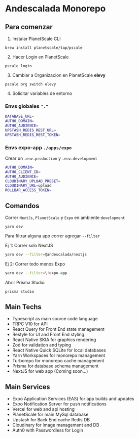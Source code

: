 # Andescalada Monorepo

## Para comenzar

1. Instalar PlanetScale CLI

```console
brew install planetscale/tap/pscale
```

2. Hacer Login en PlanetScale 

```
pscale login
```

3. Cambiar a Organizacion en PlanetScale **elevy**

```console
pscale org switch elevy
```

4. Solicitar variables de entorno
###  Envs globales `"."`
```bash
DATABASE_URL=
AUTH0_DOMAIN=
AUTH0_AUDIENCE=
UPSTASH_REDIS_REST_URL=
UPSTASH_REDIS_REST_TOKEN=
```
###  Envs expo-app `./apps/expo`

Crear un `.env.production` y `.env.development`

```bash
AUTH0_DOMAIN=
AUTH0_CLIENT_ID=
AUTH0_AUDIENCE=
CLOUDINARY_UPLOAD_PRESET=
CLOUDINARY_URL=upload
ROLLBAR_ACCESS_TOKEN=
```

## Comandos 

Correr `NextJs`, `PlanetScale` y `Expo` en ambiente `development`

```console
yarn dev 
```

Para filtrar alguna app correr agregar `--filter`

Ej 1: Correr solo NextJS
```bash
yarn dev --filter=@andescalada/nextjs
```

Ej 2: Correr todo menos Expo
```bash
yarn dev --filter=\!expo-app
```

Abrir Prisma Studio
```bash 
prisma studio  
```



## Main Techs 

- Typescript as main source code language
- TRPC V10 for API
- React Query for Front End state management
- Restyle for UI and Front End styling
- React Native SKIA for graphics rendering
- Zod for validation and typing
- React Native Quick SQLite for local databases
- Yarn Workspaces for monorepo management
- Turborepo for monorepo cache management
- Prisma for database schema management
- NextJS for web app (Coming soon...)

## Main Services 
- Expo Application Services (EAS) for app builds and updates
- Expo Notification Server for push notifications
- Vercel for web and api hosting
- PlanetScale for main MySql database
- Upstash for Back End cache Redis DB
- Cloudinary for Image management and DB
- Auth0 with Passwordless for Login 
